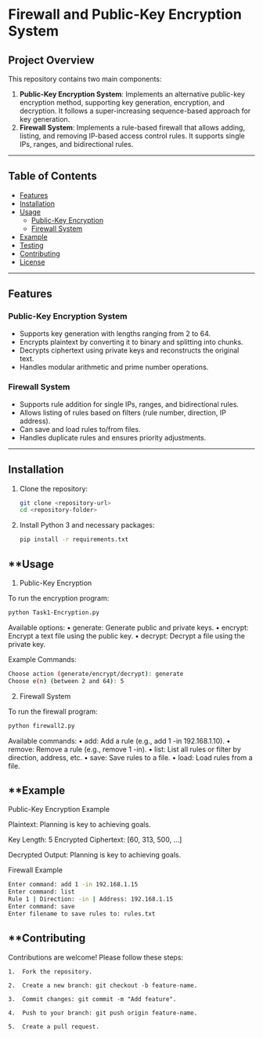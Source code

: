 # **Firewall and Public-Key Encryption System**

## **Project Overview**
This repository contains two main components:

1. **Public-Key Encryption System**: Implements an alternative public-key encryption method, supporting key generation, encryption, and decryption. It follows a super-increasing sequence-based approach for key generation.
2. **Firewall System**: Implements a rule-based firewall that allows adding, listing, and removing IP-based access control rules. It supports single IPs, ranges, and bidirectional rules.

---

## **Table of Contents**
- [Features](#features)
- [Installation](#installation)
- [Usage](#usage)
  - [Public-Key Encryption](#public-key-encryption)
  - [Firewall System](#firewall-system)
- [Example](#example)
- [Testing](#testing)
- [Contributing](#contributing)
- [License](#license)

---

## **Features**

### **Public-Key Encryption System**
- Supports key generation with lengths ranging from 2 to 64.
- Encrypts plaintext by converting it to binary and splitting into chunks.
- Decrypts ciphertext using private keys and reconstructs the original text.
- Handles modular arithmetic and prime number operations.

### **Firewall System**
- Supports rule addition for single IPs, ranges, and bidirectional rules.
- Allows listing of rules based on filters (rule number, direction, IP address).
- Can save and load rules to/from files.
- Handles duplicate rules and ensures priority adjustments.

---

## **Installation**
1. Clone the repository:
   ```bash
   git clone <repository-url>
   cd <repository-folder>

 2.	Install Python 3 and necessary packages:
    ```bash
    pip install -r requirements.txt


## **Usage

1. Public-Key Encryption

To run the encryption program:
```bash
python Task1-Encryption.py
```

Available options:
	•	generate: Generate public and private keys.
	•	encrypt: Encrypt a text file using the public key.
	•	decrypt: Decrypt a file using the private key.

Example Commands:
```bash
Choose action (generate/encrypt/decrypt): generate
Choose e(n) (between 2 and 64): 5
```

2. Firewall System

To run the firewall program:
```bash
python firewall2.py
```

Available commands:
	•	add: Add a rule (e.g., add 1 -in 192.168.1.10).
	•	remove: Remove a rule (e.g., remove 1 -in).
	•	list: List all rules or filter by direction, address, etc.
	•	save: Save rules to a file.
	•	load: Load rules from a file.

## **Example

Public-Key Encryption Example

Plaintext:
Planning is key to achieving goals.

Key Length: 5
Encrypted Ciphertext: [60, 313, 500, ...]

Decrypted Output:
Planning is key to achieving goals.

Firewall Example

```bash
Enter command: add 1 -in 192.168.1.15
Enter command: list
Rule 1 | Direction: -in | Address: 192.168.1.15
Enter command: save
Enter filename to save rules to: rules.txt
```


## **Contributing

Contributions are welcome! Please follow these steps:

	1.	Fork the repository.
 
	2.	Create a new branch: git checkout -b feature-name.
 
	3.	Commit changes: git commit -m "Add feature".
 
	4.	Push to your branch: git push origin feature-name.
 
	5.	Create a pull request.
